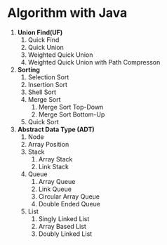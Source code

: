 # Algorithm with Java

1. **Union Find(UF)**
   1. Quick Find
   2. Quick Union
   3. Weighted Quick Union
   4. Weighted Quick Union with Path Compresson
2. **Sorting**
   1. Selection Sort
   2. Insertion Sort
   3. Shell Sort
   4. Merge Sort
      1. Merge Sort Top-Down
      2. Merge Sort Bottom-Up
   5. Quick Sort
3. **Abstract Data Type (ADT)**
   1. Node
   2. Array Position
   3. Stack
      1. Array Stack
      2. Link Stack
   4. Queue
      1. Array Queue
      2. Link Queue
      3. Circular Array Queue
      4. Double Ended Queue
   5. List
      1. Singly Linked List
      2. Array Based List
      3. Doubly Linked List